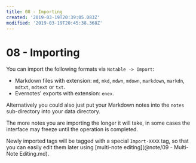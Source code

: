 ```yaml
---
title: 08 - Importing
created: '2019-03-19T20:39:05.083Z'
modified: '2019-03-19T20:45:38.368Z'
---
```


# 08 - Importing

You can import the following formats via `Notable -> Import`:

- Markdown files with extension: `md`, `mkd`, `mdwn`, `mdown`, `markdown`, `markdn`, `mdtxt`, `mdtext` or `txt`.
- Evernotes' exports with extension: `enex`.

Alternatively you could also just put your Markdown notes into the `notes` sub-directory into your data directory.

The more notes you are importing the longer it will take, in some cases the interface may freeze until the operation is completed.

Newly imported tags will be tagged with a special `Import-XXXX` tag, so that you can easily edit them later using [multi-note editing](@note/09 - Multi-Note Editing.md).
